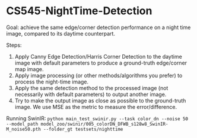 # CS545-NightTime-Detection
Goal: achieve the same edge/corner detection performance on a night time image, compared to its daytime counterpart. 

Steps:
1. Apply Canny Edge Detection/Harris Corner Detection to the daytime image with default parameters to produce a ground-truth edge/corner map image.
2. Apply image processing (or other methods/algorithms you prefer) to process the night-time image.
3. Apply the same detection method to the processed image (not necessarily with default parameters) to output another image.
4. Try to make the output image as close as possible to the ground-truth image. We use MSE as the metric to measure the error/difference.

Running SwinIR:
```python main_test_swinir.py --task color_dn --noise 50 --model_path model_zoo/swinir/005_colorDN_DFWB_s128w8_SwinIR-M_noise50.pth --folder_gt testsets/nighttime```